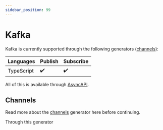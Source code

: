 ```yaml
---
sidebar_position: 99
---
```


# Kafka
Kafka is currently supported through the following generators ([channels](../generators/channels.md)):

| **Languages** | Publish | Subscribe
|---|---|---|
| TypeScript | ✔️ | ✔️ |

All of this is available through [AsyncAPI](../inputs/asyncapi.md).

## Channels
Read more about the [channels](../generators/channels.md) generator here before continuing.

Through this generator